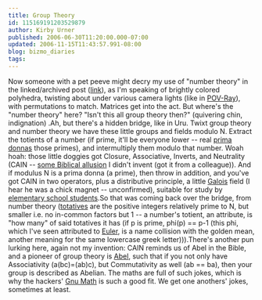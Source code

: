 ```yaml
---
title: Group Theory
id: 115169191203529879
author: Kirby Urner
published: 2006-06-30T11:20:00.000-07:00
updated: 2006-11-15T11:43:57.991-08:00
blog: bizmo_diaries
tags: 
---
```


Now someone with a pet peeve might decry my use of "number theory" in the linked/archived post ([link](http://mathforum.org/kb/message.jspa?messageID=4866533)), as I'm speaking of brightly colored polyhedra, twisting about under various camera lights (like in [POV-Ray](http://www.povray.org/)), with permutations to match.  Matrices get into the act.  But where's the "number theory" here?  "Isn't this all group theory then?" (quivering chin, indignation) .Ah, but there's a hidden bridge, like in Uru.  Twixt group theory and number theory we have these little groups and fields modulo N.  Extract the totients of a number (if prime, it'll be everyone lower -- real [prima donnas](http://www.bartleby.com/59/4/primadonna.html) those primes), and intermultiply them modulo that number.  Woah hoah: those little doggies got Closure, Associative, Inverts, and Neutrality (CAIN -- [some Biblical allusion](http://www.christiananswers.net/dictionary/cain.html) I didn't invent (got it from a colleague)).  And if modulus N is a prima donna (a prime), then throw in addition, and you've got CAIN in two operators, plus a distributive principle, a little [Galois](http://www-history.mcs.st-andrews.ac.uk/Biographies/Galois.html) field (I hear he was a chick magnet -- unconfirmed), suitable for study by [elementary school students](http://www.4dsolutions.net/ocn/flash/group.html).So that was coming back over the bridge, from number theory ([totatives](http://www.4dsolutions.net/ocn/Jlang.html#5) are the positive integers relatively prime to N, but smaller i.e. no in-common factors but 1 -- a number's totient, an attribute, is "how many" of said totatives it has (if p is prime, phi(p) == p-1 (this phi, which I've seen attributed to [Euler](http://controlroom.blogspot.com/2006/05/rsa-using-pythonic-notation.html), is a name collision with the golden mean, another meaning for the same lowercase greek letter))).There's another pun lurking here, again not my invention:  CAIN reminds us of Abel in the Bible, and a pioneer of group theory is [Abel](http://en.wikipedia.org/wiki/Niels_Henrik_Abel), such that if you not only have Associativity (a(bc)=(ab)c), but Commutativity as well (ab == ba), then your group is described as Abelian.  The maths are full of such jokes, which is why the hackers' [Gnu Math](http://controlroom.blogspot.com/2006/06/gnu-math-on-synergeo.html) is such a good fit.  We get one anothers' jokes, sometimes at least.